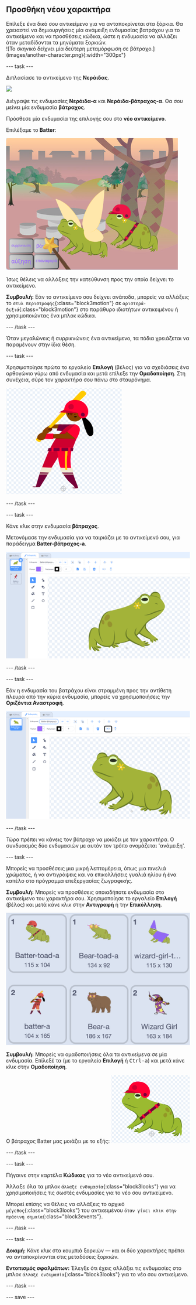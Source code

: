 ## Προσθήκη νέου χαρακτήρα

<div style="display: flex; flex-wrap: wrap">
<div style="flex-basis: 200px; flex-grow: 1; margin-right: 15px;">
Επίλεξε ένα δικό σου αντικείμενο για να ανταποκρίνεται στα ξόρκια. Θα χρειαστεί να δημιουργήσεις μία ανάμειξη ενδυμασίας βατράχου για το αντικείμενο και να προσθέσεις κώδικα, ώστε η ενδυμασία να αλλάζει όταν μεταδίδονται τα μηνύματα ξορκιών.
</div>
<div>
![Το σκηνικό δείχνει μία δεύτερη μεταμόρφωση σε βάτραχο.](images/another-character.png){:width="300px"}
</div>
</div>

--- task ---

Διπλασίασε το αντικείμενο της **Νεράιδας**.

![](images/duplicate-fairy.png)

Διέγραψε τις ενδυμασίες **Νεράιδα-α** και **Νεράιδα-βάτραχος-α**. Θα σου μείνει μία ενδυμασία **βάτραχος**.

Πρόσθεσε μία ενδυμασία της επιλογής σου στο **νέο αντικείμενο**.

Επιλέξαμε το **Batter**:

![](images/batter-on-stage.png)

Ίσως θέλεις να αλλάξεις την κατεύθυνση προς την οποία δείχνει το αντικείμενο.

**Συμβουλή:** Εάν το αντικείμενο σου δείχνει ανάποδα, μπορείς να αλλάξεις το `στυλ περιστροφής`{:class="block3motion"} σε `αριστερά-δεξιά`{:class="block3motion"} στο παράθυρο ιδιοτήτων αντικειμένου ή χρησιμοποιώντας ένα μπλοκ κώδικα.

--- /task ---

Όταν μεγαλώνεις ή συρρικνώνεις ένα αντικείμενο, τα πόδια χρειάζεται να παραμένουν στην ίδια θέση.

--- task ---

Χρησιμοποίησε πρώτα το εργαλείο **Επιλογή** (βέλος) για να σχεδιάσεις ένα ορθογώνιο γύρω από ενδυμασία και μετά επίλεξε την **Ομαδοποίηση**. Στη συνέχεια, σύρε τον χαρακτήρα σου πάνω στο σταυρόνημα.

![](images/character2-crosshair.png)

--- /task ---

--- task ---

Κάνε κλικ στην ενδυμασία **βάτραχος**.

Μετονόμασε την ενδυμασία για να ταιριάζει με το αντικείμενό σου, για παράδειγμα **Batter-βάτραχος-a**.

![](images/batter-toad-a-added.png)

--- /task ---

--- task ---

Εάν η ενδυμασία του βατράχου είναι στραμμένη προς την αντίθετη πλευρά από την κύρια ενδυμασία, μπορείς να χρησιμοποιήσεις την **Οριζόντια Αναστροφή**.

![](images/flip-horizontal.png)

--- /task ---

Τώρα πρέπει να κάνεις τον βάτραχο να μοιάζει με τον χαρακτήρα. Ο συνδυασμός δύο ενδυμασιών με αυτόν τον τρόπο ονομάζεται 'ανάμειξη'.

--- task ---

Μπορείς να προσθέσεις μια μικρή λεπτομέρεια, όπως μια πινελιά χρώματος, ή να αντιγράψεις και να επικολλήσεις γυαλιά ηλίου ή ένα καπέλο στο πρόγραμμα επεξεργασίας ζωγραφικής.

**Συμβουλή:** Μπορείς να προσθέσεις οποιαδήποτε ενδυμασία στο αντικείμενο του χαρακτήρα σου. Χρησιμοποίησε το εργαλείο **Επιλογή** (βέλος) και μετά κάνε κλικ στην **Αντιγραφή** ή την **Επικόλληση**.

![](images/editing-options.png)

**Συμβουλή:** Μπορείς να ομαδοποιήσεις όλα τα αντικείμενα σε μία ενδυμασία. Επίλεξέ τα (με το εργαλείο **Επιλογή** ή <kbd>Ctrl-a</kbd>) και μετά κάνε κλικ στην **Ομαδοποίηση**.

Ο βάτραχος Batter μας μοιάζει με το εξής: ![](images/batter-toad.png)

--- /task ---

--- task ---

Πήγαινε στην καρτέλα **Κώδικας** για το νέο αντικείμενό σου.

Άλλαξε όλα τα μπλοκ `άλλαξε ενδυμασία`{:class="block3looks"} για να χρησιμοποιήσεις τις σωστές ενδυμασίες για το νέο σου αντικείμενο.

Μπορεί επίσης να θέλεις να αλλάξεις το αρχικό `μέγεθος`{:class="block3looks"} του αντικειμένου `όταν γίνει κλικ στην πράσινη σημαία`{:class="block3events"}.

--- /task ---

--- task ---

**Δοκιμή:** Κάνε κλικ στα κουμπιά ξορκιών — και οι δύο χαρακτήρες πρέπει να ανταποκρίνονται στις μεταδόσεις ξορκιών.

**Εντοπισμός σφαλμάτων:** Έλεγξε ότι έχεις αλλάξει τις ενδυμασίες στο μπλοκ `άλλαξε ενδυμασία`{:class="block3looks"} για το νέο σου αντικείμενο.

--- /task ---

--- save ---
